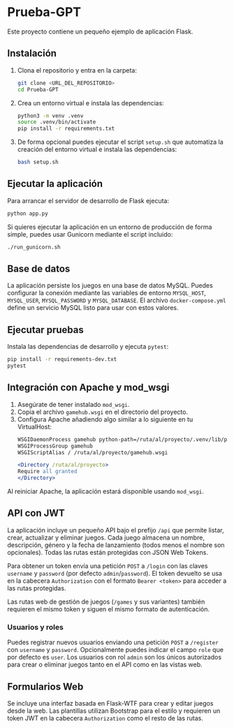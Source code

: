 # Prueba-GPT

Este proyecto contiene un pequeño ejemplo de aplicación Flask.

## Instalación

1. Clona el repositorio y entra en la carpeta:
   ```bash
   git clone <URL_DEL_REPOSITORIO>
   cd Prueba-GPT
   ```
2. Crea un entorno virtual e instala las dependencias:
   ```bash
   python3 -m venv .venv
   source .venv/bin/activate
   pip install -r requirements.txt
   ```
3. De forma opcional puedes ejecutar el script `setup.sh` que automatiza la
   creación del entorno virtual e instala las dependencias:
   ```bash
   bash setup.sh
   ```


## Ejecutar la aplicación

Para arrancar el servidor de desarrollo de Flask ejecuta:
```bash
python app.py
```

Si quieres ejecutar la aplicación en un entorno de producción de forma
simple, puedes usar Gunicorn mediante el script incluido:
```bash
./run_gunicorn.sh
```

## Base de datos

La aplicación persiste los juegos en una base de datos MySQL. Puedes
configurar la conexión mediante las variables de entorno `MYSQL_HOST`,
`MYSQL_USER`, `MYSQL_PASSWORD` y `MYSQL_DATABASE`. El archivo
`docker-compose.yml` define un servicio MySQL listo para usar con estos
valores.

## Ejecutar pruebas

Instala las dependencias de desarrollo y ejecuta `pytest`:

```bash
pip install -r requirements-dev.txt
pytest
```

## Integración con Apache y mod_wsgi

1. Asegúrate de tener instalado `mod_wsgi`.
2. Copia el archivo `gamehub.wsgi` en el directorio del proyecto.
3. Configura Apache añadiendo algo similar a lo siguiente en tu VirtualHost:
    ```apache
    WSGIDaemonProcess gamehub python-path=/ruta/al/proyecto/.venv/lib/python3.x/site-packages
    WSGIProcessGroup gamehub
    WSGIScriptAlias / /ruta/al/proyecto/gamehub.wsgi
    
    <Directory /ruta/al/proyecto>
    Require all granted
    </Directory>
    ```

Al reiniciar Apache, la aplicación estará disponible usando `mod_wsgi`.

## API con JWT

La aplicación incluye un pequeño API bajo el prefijo `/api` que permite listar,
crear, actualizar y eliminar juegos. Cada juego almacena un nombre,
descripción, género y la fecha de lanzamiento (todos menos el nombre son
opcionales). Todas las rutas están protegidas con JSON Web Tokens.

Para obtener un token envía una petición `POST` a `/login` con las claves
`username` y `password` (por defecto `admin`/`password`). El token devuelto se
usa en la cabecera `Authorization` con el formato `Bearer <token>` para acceder
a las rutas protegidas.

Las rutas web de gestión de juegos (`/games` y sus variantes) también requieren
el mismo token y siguen el mismo formato de autenticación.

### Usuarios y roles

Puedes registrar nuevos usuarios enviando una petición `POST` a `/register` con
`username` y `password`. Opcionalmente puedes indicar el campo `role` que por
defecto es `user`. Los usuarios con rol `admin` son los únicos autorizados para
crear o eliminar juegos tanto en el API como en las vistas web.

## Formularios Web

Se incluye una interfaz basada en Flask-WTF para crear y editar juegos desde la web. Las plantillas utilizan Bootstrap para el estilo y requieren un token JWT en la cabecera `Authorization` como el resto de las rutas.

